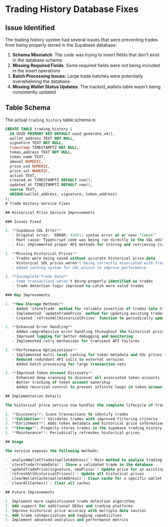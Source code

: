 # Trading History Database Fixes

## Issue Identified

The trading history system had several issues that were preventing trades from being properly stored in the Supabase database:

1. **Schema Mismatch**: The code was trying to insert fields that don't exist in the database schema
2. **Missing Required Fields**: Some required fields were not being included in the insert operations
3. **Batch Processing Issues**: Large trade batches were potentially overwhelming the database
4. **Missing Wallet Status Updates**: The tracked_wallets table wasn't being consistently updated

## Table Schema

The actual `trading_history` table schema is:

```sql
CREATE TABLE trading_history (
  id UUID PRIMARY KEY DEFAULT uuid_generate_v4(),
  wallet_address TEXT NOT NULL,
  signature TEXT NOT NULL,
  timestamp TIMESTAMPTZ NOT NULL,
  token_address TEXT NOT NULL,
  token_name TEXT,
  amount NUMERIC,
  price_usd NUMERIC,
  price_sol NUMERIC,
  action TEXT,
  created_at TIMESTAMPTZ DEFAULT now(),
  updated_at TIMESTAMPTZ DEFAULT now(),
  source TEXT,
  UNIQUE(wallet_address, signature, token_address)
);
# Trade History Service Fixes

## Historical Price Service Improvements

### Issues Fixed

1. **Supabase SQL Error**
   - Original error: `ERROR: 42601: syntax error at or near "const"`
   - Root cause: TypeScript code was being run directly in the SQL editor instead of through the proper API
   - Fix: Implemented proper API methods for storing and retrieving trade data

2. **Missing Historical Prices**
   - Trades were being saved without accurate historical price data
   - Historical SOL prices weren't being correctly associated with transactions
   - Added caching system for SOL prices to improve performance

3. **Incomplete Trade Data**
   - Some transactions weren't being properly identified as trades
   - Trade detection logic improved to catch more valid trades

### Key Improvements

1. **New Storage Methods**
   - Added `storeTrade` method for reliable insertion of trades into trading_history table
   - Implemented `updateTradePrice` method for updating existing trades with accurate prices
   - Created `refreshAllHistoricalPrices` function to periodically update historical price data

2. **Enhanced Error Handling**
   - Added comprehensive error handling throughout the historical price service
   - Improved logging for better debugging and monitoring
   - Implemented retry mechanisms for transient API failures

3. **Performance Optimizations**
   - Implemented multi-level caching for token metadata and SOL prices
   - Reduced redundant API calls to external services
   - Added batch processing for large transaction sets

4. **Improved Token Account Discovery**
   - Enhanced deep scanning to discover all associated token accounts
   - Better tracking of token account ownership
   - Added recursion control to prevent infinite loops in token account discovery

## Implementation Details

The historical price service now handles the complete lifecycle of trade data:

1. **Discovery**: Scans transactions to identify trades
2. **Validation**: Validates trades with improved filtering criteria
3. **Enrichment**: Adds token metadata and historical price information
4. **Storage**: Properly stores trades in the Supabase trading_history table
5. **Maintenance**: Periodically refreshes historical prices

## Usage

The service exposes the following methods:

- `analyzeWalletTrades(walletAddress)`: Main method to analyze trading history
- `storeTrade(tradeData)`: Store a validated trade in the database
- `updateTradePrice(signature, newPrice)`: Update price for an existing trade
- `refreshAllHistoricalPrices()`: Update all historical prices
- `clearWalletCache(walletAddress)`: Clear cache for a specific wallet
- `clearAllCaches()`: Clear all caches

## Future Improvements

1. Implement more sophisticated trade detection algorithms
2. Add support for additional DEXes and trading platforms
3. Improve historical price accuracy with multiple data sources
4. Add trade categorization and tagging capabilities
5. Implement advanced analytics and performance metrics